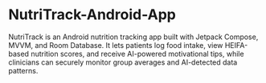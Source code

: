 # NutriTrack-Android-App
NutriTrack is an Android nutrition tracking app built with Jetpack Compose, MVVM, and Room Database. It lets patients log food intake, view HEIFA-based nutrition scores, and receive AI-powered motivational tips, while clinicians can securely monitor group averages and AI-detected data patterns.
